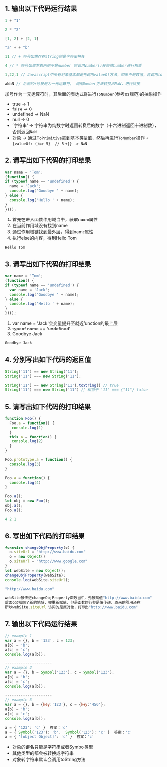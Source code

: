 ## 1. 输出以下代码运行结果

```js
1 + "1"

2 * "2"

[1, 2] + [2, 1]

"a" + + "b"
```

```js
11 // + 符号如果存在string则是字符串拼接

4 // * 符号如果左右两侧不是number 则调用Number()转换成number进行相乘

1,22,1 // Javascript中所有对象基本都是先调用valueOf方法，如果不是数值，再调用toString方法

aNaN // 后面的+号被是为一元运算符， 调用Number方法转换出NaN，进行拼接
```

加号作为一元运算符时，其后面的表达式将进行`ToNumber`(参考es规范)的抽象操作

+ true -> 1
+ false -> 0
+ undefined -> NaN
+ null -> 0
+ ’字符串‘ -> 字符串为纯数字时返回转换后的数字（十六进制返回十进制数），否则返回`NaN`
+ 对象 -> 通过T`oPrimitive`拿到基本类型值，然后再进行`ToNumber`操作 `+{valueOf: ()=> 5}  // 5`  `+{} -> NaN`

## 2. 请写出如下代码的打印结果

```js
var name = 'Tom';
(function() {
if (typeof name == 'undefined') {
  name = 'Jack';
  console.log('Goodbye ' + name);
} else {
  console.log('Hello ' + name);
}
})();
```

1. 首先在进入函数作用域当中，获取name属性 
2. 在当前作用域没有找到name 
3. 通过作用域链找到最外层，得到name属性 
4. 执行else的内容，得到Hello Tom

```js
Hello Tom
```

## 3. 请写出如下代码的打印结果

```js
var name = 'Tom';
(function() {
if (typeof name == 'undefined') {
  var name = 'Jack';
  console.log('Goodbye ' + name);
} else {
  console.log('Hello ' + name);
}
})();
```
1. var name = 'Jack'会变量提升至就近function的最上层
2. typeof name == 'undefined'
3. Goodbye Jack

```js
Goodbye Jack
```

## 4. 分别写出如下代码的返回值

```js
String('11') == new String('11');
String('11') === new String('11');
```

```js
String('11') == new String('11').toString() // true
String('11') === new String('11') // 相当于 '11' === {"11"} false
```

## 5. 请写出如下代码的打印结果

```js
function Foo() {
  Foo.a = function() {
   console.log(1)
  }
  this.a = function() {
   console.log(2)
  }
}

Foo.prototype.a = function() {
  console.log(3)
}

Foo.a = function() {
  console.log(4)
}

Foo.a();
let obj = new Foo();
obj.a();
Foo.a();
```

```js
4 2 1
```

## 6. 写出如下代码的打印结果

```js
function changeObjProperty(o) {
  o.siteUrl = "http://www.baidu.com"
  o = new Object()
  o.siteUrl = "http://www.google.com"
} 
let webSite = new Object();
changeObjProperty(webSite);
console.log(webSite.siteUrl);
```

```js
"http://www.baidu.com"

webSite被传进changeObjProperty函数当中，先被赋值"http://www.baidu.com"
后面o又指向了新的地址，被重新赋值，但是函数的行参是值传递，原来的引用还在
所以webSite.siteUrl 访问的是原对象，打印出"http://www.baidu.com"
```

## 7. 输出以下代码运行结果

```js
// example 1
var a = {}, b = '123', c = 123;  
a[b] = 'b';
a[c] = 'c';  
console.log(a[b]);

---------------------
// example 2
var a = {}, b = Symbol('123'), c = Symbol('123');  
a[b] = 'b';
a[c] = 'c';  
console.log(a[b]);

---------------------
// example 3
var a = {}, b = {key:'123'}, c = {key:'456'};  
a[b] = 'b';
a[c] = 'c';  
console.log(a[b]);
```

```js
a = { '123': 'c' }  答案：'c'
a = { Symbol('123'): 'b',  Symbol('123'): 'c' }  答案：'c'
a = { '[object Object]': 'c' }  答案：'c'
```

+ 对象的键名只能是字符串或者Symbol类型
+ 其他类型的都会被转换成字符串
+ 对象转字符串默认会调用toString方法

